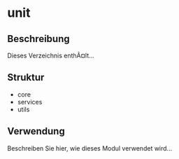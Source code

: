﻿# unit

## Beschreibung
Dieses Verzeichnis enthÃ¤lt...

## Struktur
- core
- services
- utils


## Verwendung
Beschreiben Sie hier, wie dieses Modul verwendet wird...
